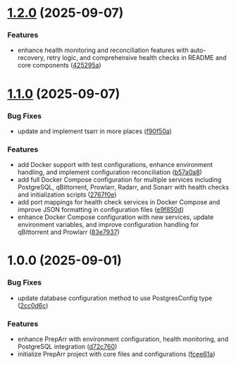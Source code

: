# [1.2.0](https://github.com/robbeverhelst/Preparr/compare/v1.1.0...v1.2.0) (2025-09-07)


### Features

* enhance health monitoring and reconciliation features with auto-recovery, retry logic, and comprehensive health checks in README and core components ([425295a](https://github.com/robbeverhelst/Preparr/commit/425295a72da22148bfe538c4c33a52f9fdeea34b))

# [1.1.0](https://github.com/robbeverhelst/Preparr/compare/v1.0.0...v1.1.0) (2025-09-07)


### Bug Fixes

* update and implement tsarr in more places ([f90f50a](https://github.com/robbeverhelst/Preparr/commit/f90f50a55b23515450414fc58ef9b5267322256d))


### Features

* add Docker support with test configurations, enhance environment handling, and implement configuration reconciliation ([b57a0a8](https://github.com/robbeverhelst/Preparr/commit/b57a0a84cb6eed4bd6b36e8b8bd798a39a32602f))
* add full Docker Compose configuration for multiple services including PostgreSQL, qBittorrent, Prowlarr, Radarr, and Sonarr with health checks and initialization scripts ([2767f0e](https://github.com/robbeverhelst/Preparr/commit/2767f0e03291ac9f6e71a524a8a43a75f01b3c1a))
* add port mappings for health check services in Docker Compose and improve JSON formatting in configuration files ([e9f850d](https://github.com/robbeverhelst/Preparr/commit/e9f850d2291b92e9673e20da914b9bbafecfb1e2))
* enhance Docker Compose configuration with new services, update environment variables, and improve configuration handling for qBittorrent and Prowlarr ([83e7937](https://github.com/robbeverhelst/Preparr/commit/83e7937cb451c7f06edff1d71a9548b02bdd2506))

# 1.0.0 (2025-09-01)


### Bug Fixes

* update database configuration method to use PostgresConfig type ([2cc0d6c](https://github.com/robbeverhelst/Preparr/commit/2cc0d6c83cf3cd14137fc277c1b5ae9b17e4c09c))


### Features

* enhance PrepArr with environment configuration, health monitoring, and PostgreSQL integration ([d72c760](https://github.com/robbeverhelst/Preparr/commit/d72c760ace599d6575b334aad2ca267cc66144a0))
* initialize PrepArr project with core files and configurations ([fcee61a](https://github.com/robbeverhelst/Preparr/commit/fcee61af9f888ca6fffc2ca6e853b6aa69b67ce3))
